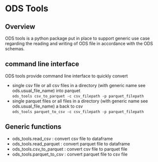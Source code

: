 # ODS Tools

## Overview
ODS tools is a python package put in place to support generic use case regarding the reading and writing of ODS file
in accordance with the ODS schemas.

## command line interface
ODS tools provide command line interface to quickly convert
- single csv file or all csv files in a directory (with generic name see ods.usual_file_name) into parquet \
`ods_tools csv_to_parquet -c csv_filepath -p parquet_filepath`
- single parquet files or all files in a directory (with generic name see ods.usual_file_name) a back to csv \
`ods_tools parquet_to_csv -c csv_filepath -p parquet_filepath`

  
## Generic functions
- ods_tools.read_csv : convert csv file to dataframe
- ods_tools.read_parquet : convert parquet file to dataframe
- ods_tools.csv_to_parquet : convert csv file to parquet file
- ods_tools.parquet_to_csv : convert parquet file to csv file
